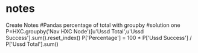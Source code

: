 # notes
Create  Notes
#Pandas percentage of total with groupby
#solution one 
P=HXC.groupby('Nav HXC Node')[u'Ussd Total',u'Ussd Success'].sum().reset_index()
P['Percentage'] = 100 * P['Ussd Success']  / P['Ussd Total'].sum()

